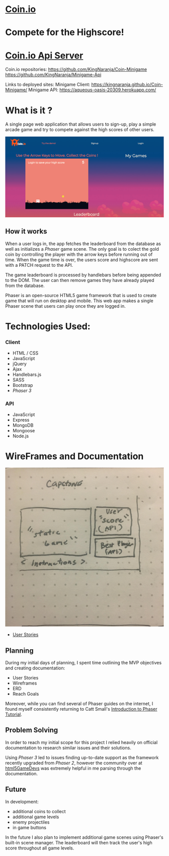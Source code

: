 # [Coin.io](https://github.com/KingNaranja/Coin-Minigame/) 

# Compete for the Highscore!

# [Coin.io Api Server](https://github.com/KingNaranja/Minigame-Api)

Coin.io repositories:
https://github.com/KingNaranja/Coin-Minigame 
https://github.com/KingNaranja/Minigame-Api

Links to deployed sites: 
Minigame Client: https://kingnaranja.github.io/Coin-Minigame/
Minigame API: https://aqueous-oasis-20309.herokuapp.com/

# What is it ?
A single page web application that allows users to sign-up, play a simple arcade game and try to compete against the high scores of other users.


![Coin.io Demo Gameplay](./public/coin_demo.png)


## How it works
When a user logs in, the app fetches the leaderboard from the database as well as initializes a *Phaser* game scene. The only goal is to colect the gold coin by controlling the player with the arrow keys before running out of time. When the game time is over, the users score and highscore are sent with a PATCH request to the API. 

The game leaderboard is processed by handlebars before being appended to the DOM. The user can then remove games they have already played from the database.

Phaser is an open-source HTML5 game framework that is used to create game that will run 
on desktop and mobile. This web app makes a single Phaser scene that users can play once they are logged in.


# Technologies Used:
### Client
 * HTML / CSS
 * JavaScript
 * jQuery
 * Ajax
 * Handlebars.js
 * SASS
 * Bootstrap
 * *Phaser 3*

### API
* JavaScript
* Express
* MongoDB
* Mongoose
* Node.js

# WireFrames and Documentation

![Coin.io Wireframes](./public/coin_io_wireframe.jpg)

* [User Stories](https://imgur.com/dAujhg4)


## Planning
During my initial days of planning, I spent time outlining the MVP objectives and 
creating documentation:
 * User Stories
 * Wireframes
 * ERD
 * Reach Goals

Moreover, while you can find several of Phaser guides on the internet, I found myself consistently returning to Catt Small's [Introduction to Phaser Tutorial](https://www.youtube.com/watch?v=T9kOFSFvgKc).

 ## Problem Solving
In order to reach my initial scope for this project I relied heavily on official documentation to research similar issues and their solutions.

Using *Phaser 3* led to issues finding up-to-date support as the framework recently upgraded from *Phaser 2*, however the community over at [html5GameDevs](http://www.html5gamedevs.com/) was extremely helpful in me parsing through the documentation.

## Future
In development:
- additional coins to collect
- additional game levels 
- enemy projectiles 
- in game buttons 

In the future I also plan to implement additional game scenes using Phaser's built-in scene manager. The leaderboard will then track the user's high score throughout all game levels.

